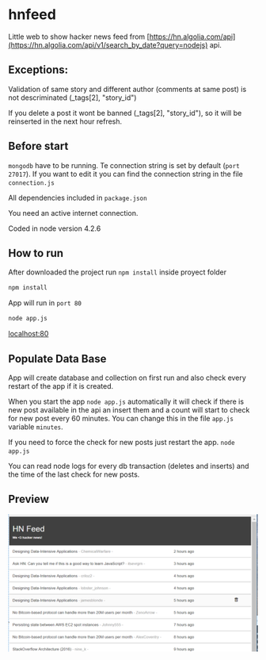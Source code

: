 # hnfeed
Little web to show hacker news feed from [https://hn.algolia.com/api](https://hn.algolia.com/api/v1/search_by_date?query=nodejs) api.

## Exceptions:
Validation of same story and different author (comments at same post) is not descriminated (_tags[2], "story_id")

If you delete a post it wont be banned (_tags[2], "story_id"), so it will be reinserted in the next hour refresh.

## Before start
`mongodb` have to be running. Te connection string is set by default (`port 27017`). If you want to edit it you can find the connection string in the file `connection.js`

All dependencies included in `package.json`

You need an active internet connection.

Coded in node version 4.2.6

## How to run
After downloaded the project run `npm install` inside proyect folder
```sh
npm install
```
App will run in `port 80`
```sh
node app.js
```
[localhost:80](http://localhost:80/)

## Populate Data Base
App will create database and collection on first run and also check every restart of the app if it is created.

When you start the app `node app.js` automatically it will check if there is new post available in the api an insert them and a count will start to check for new post every 60 minutes. You can change this in the file `app.js` variable `minutes`.

If you need to force the check for new posts just restart the app. `node app.js`

You can read node logs for every db transaction (deletes and inserts) and the time of the last check for new posts.


## Preview
![alt text](https://raw.githubusercontent.com/niccontrerasf/hnfeed/master/Captura.PNG)








